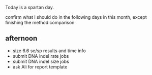 Today is a spartan day. 


confirm what I should do in the following days in this month, except finishing the method comparison

## afternoon
- size 6.6 se/sp results and time info
- submit DNA indel rate jobs
- submit DNA indel size jobs
- ask Ali for report template

